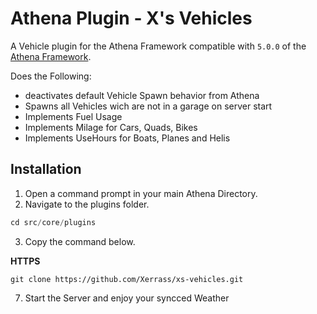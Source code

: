 # Athena Plugin - X's Vehicles

A Vehicle plugin for the Athena Framework compatible with `5.0.0` of the [Athena Framework](https://athenaframework.com/).

Does the Following:
- deactivates default Vehicle Spawn behavior from Athena
- Spawns all Vehicles wich are not in a garage on server start
- Implements Fuel Usage
- Implements Milage for Cars, Quads, Bikes
- Implements UseHours for Boats, Planes and Helis


## Installation

1. Open a command prompt in your main Athena Directory.
2. Navigate to the plugins folder.

```ts
cd src/core/plugins
```

3. Copy the command below.

**HTTPS**
```
git clone https://github.com/Xerrass/xs-vehicles.git
```


7. Start the Server and enjoy your syncced Weather
